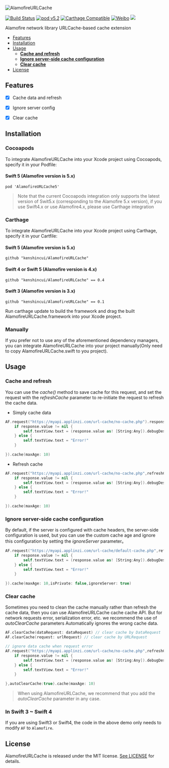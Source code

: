 ![AlamofireURLCache](https://raw.githubusercontent.com/kenshincui/AlamofireURLCache/master/Resources/AlamofireURLCache_Logo.png)

[![Build Status](https://travis-ci.org/kenshincui/AlamofireURLCache.svg?branch=master)](https://travis-ci.org/KenshinCui/AlamofireURLCache)
[![pod v5.2](https://img.shields.io/badge/pod-v5.2-4BC51D.svg?style=flat)](https://github.com/CocoaPods/CocoaPods)
[![Carthage Compatible](https://img.shields.io/badge/Carthage-compatible-4BC51D.svg?style=flat)](https://github.com/Carthage/Carthage)
[![Weibo](https://img.shields.io/badge/Weibo-%40KenshinCui-yellow.svg?style=flat)](https://m.weibo.cn/p/1005051869326357)
![](https://img.shields.io/github/license/mashape/apistatus.svg)

Alamofire network library URLCache-based cache extension

- [Features](#features)
- [Installation](#installation)
- [Usage](#usage)
    - **[Cache and refresh](#cache-and-refresh)**
    - **[Ignore server-side cache configuration](#ignore-server-side-cache-configuration)**
    - **[Clear cache](#clear-cache)**
- [License](#license)

## Features

- [x] Cache data and refresh
- [x] Ignore server config
- [x] Clear cache


## Installation

### Cocoapods

To integrate AlamofireURLCache into your Xcode project using Cocoapods, specify it in your Podfile:

#### Swift 5 (Alamofire version is 5.x)

```
pod 'AlamofireURLCache5'
```

> Note that the current Cocoapods integration only supports the latest version of Swit5.x (corresponding to the Alamofire 5.x version), if you use Swift4.x or use Alamofire4.x, please use Carthage integration

### Carthage

To integrate AlamofireURLCache into your Xcode project using Carthage, specify it in your Cartfile:

#### Swift 5 (Alamofire version is 5.x)

```
github "kenshincui/AlamofireURLCache"
```


#### Swift 4 or Swift 5 (Alamofire version is 4.x)

```
github "kenshincui/AlamofireURLCache" == 0.4
```

#### Swift 3 (Alamofire version is 3.x)

```
github "kenshincui/AlamofireURLCache" == 0.1
```

Run carthage update to build the framework and drag the built AlamofireURLCache.framework into your Xcode project.

### Manually

If you prefer not to use any of the aforementioned dependency managers, you can integrate AlamofireURLCache into your project manually(Only need to copy AlamofireURLCache.swift to you project).

## Usage

### Cache and refresh

You can use the *cache()* method to save cache for this request, and set the request with the *refreshCache* parameter to re-initiate the request to refresh the cache data.

* Simply cache data

```swift
AF.request("https://myapi.applinzi.com/url-cache/no-cache.php").responseJSON(completionHandler: { response in
    if response.value != nil {
        self.textView.text = (response.value as! [String:Any]).debugDescription
    } else {
        self.textView.text = "Error!"
    }
    
}).cache(maxAge: 10)
```

* Refresh cache

```swift
AF.request("https://myapi.applinzi.com/url-cache/no-cache.php",refreshCache:true).responseJSON(completionHandler: { response in
    if response.value != nil {
        self.textView.text = (response.value as! [String:Any]).debugDescription
    } else {
        self.textView.text = "Error!"
    }
    
}).cache(maxAge: 10)
```

### Ignore server-side cache configuration

By default, if the server is configured with cache headers, the server-side configuration is used, but you can use the custom cache age and ignore this configuration by setting the *ignoreServer* parameter。

```swift
AF.request("https://myapi.applinzi.com/url-cache/default-cache.php",refreshCache:false).responseJSON(completionHandler: { response in
    if response.value != nil {
        self.textView.text = (response.value as! [String:Any]).debugDescription
    } else {
        self.textView.text = "Error!"
    }
    
}).cache(maxAge: 10,isPrivate: false,ignoreServer: true)
```

### Clear cache

Sometimes you need to clean the cache manually rather than refresh the cache data, then you can use AlamofireURLCache cache cache API. But for network requests error, serialization error, etc. we recommend the use of *autoClearCache* parameters Automatically ignores the wrong cache data.

```swift
AF.clearCache(dataRequest: dataRequest) // clear cache by DataRequest
AF.clearCache(request: urlRequest) // clear cache by URLRequest

// ignore data cache when request error
AF.request("https://myapi.applinzi.com/url-cache/no-cache.php",refreshCache:false).responseJSON(completionHandler: { response in
    if response.value != nil {
        self.textView.text = (response.value as! [String:Any]).debugDescription
    } else {
        self.textView.text = "Error!"
    }
    
},autoClearCache:true).cache(maxAge: 10)
```

> When using AlamofireURLCache, we recommend that you add the *autoClearCache* parameter in any case.

### In Swift 3 ~ Swift 4

If you are using Swift3 or Swift4, the code in the above demo only needs to modify `AF` to `Alamofire`.

## License

AlamofireURLCache is released under the MIT license. [See LICENSE](https://raw.githubusercontent.com/kenshincui/AlamofireURLCache/master/LICENSE) for details.

